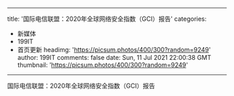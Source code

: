 
---
title: '国际电信联盟：2020年全球网络安全指数（GCI）报告'
categories: 
 - 新媒体
 - 199IT
 - 首页更新
headimg: 'https://picsum.photos/400/300?random=9249'
author: 199IT
comments: false
date: Sun, 11 Jul 2021 22:00:38 GMT
thumbnail: 'https://picsum.photos/400/300?random=9249'
---

<div>   
国际电信联盟：2020年全球网络安全指数（GCI）报告  
</div>
            